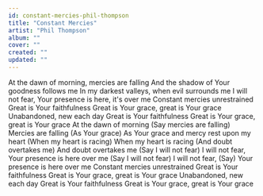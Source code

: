 ```yaml
---
id: constant-mercies-phil-thompson
title: "Constant Mercies"
artist: "Phil Thompson"
album: ""
cover: ""
created: ""
updated: ""
---
```


At the dawn of morning, mercies are falling
And the shadow of Your goodness follows me
In my darkest valleys, when evil surrounds me
I will not fear, Your presence is here, it's over me
Constant mercies unrestrained
Great is Your faithfulness
Great is Your grace, great is Your grace
Unabandoned, new each day
Great is Your faithfulness
Great is Your grace, great is Your grace
At the dawn of morning
(Say mercies are falling) Mercies are falling
(As Your grace) As Your grace and mercy rest upon my heart
(When my heart is racing) When my heart is racing
(And doubt overtakes me) And doubt overtakes me
(Say I will not fear) I will not fear, Your presence is here over me
(Say I will not fear) I will not fear, (Say) Your presence is here over me
Constant mercies unrestrained
Great is Your faithfulness
Great is Your grace, great is Your grace
Unabandoned, new each day
Great is Your faithfulness
Great is Your grace, great is Your grace